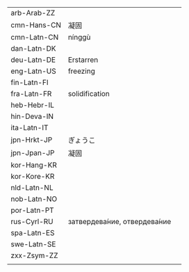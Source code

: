 | | | |
|-|-|-|
| arb-Arab-ZZ |  |  |
| cmn-Hans-CN | 凝固 |  |
| cmn-Latn-CN | nínggù |  |
| dan-Latn-DK |  |  |
| deu-Latn-DE | Erstarren |  |
| eng-Latn-US | freezing |  |
| fin-Latn-FI |  |  |
| fra-Latn-FR | solidification |  |
| heb-Hebr-IL |  |  |
| hin-Deva-IN |  |  |
| ita-Latn-IT |  |  |
| jpn-Hrkt-JP | ぎょうこ |  |
| jpn-Jpan-JP | 凝固 |  |
| kor-Hang-KR |  |  |
| kor-Kore-KR |  |  |
| nld-Latn-NL |  |  |
| nob-Latn-NO |  |  |
| por-Latn-PT |  |  |
| rus-Cyrl-RU | затвердева́ние, отвердева́ние |  |
| spa-Latn-ES |  |  |
| swe-Latn-SE |  |  |
| zxx-Zsym-ZZ |  |  |
|  |  |  |